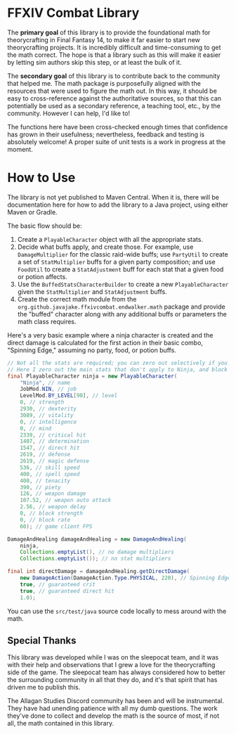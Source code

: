 # FFXIV Combat Library

The **primary goal** of this library is to provide the foundational math for theorycrafting in Final
Fantasy 14, to make it far easier to start new theorycrafting projects. It is incredibly difficult
and time-consuming to get the math correct. The hope is that a library such as this will make it easier
by letting sim authors skip this step, or at least the bulk of it.

The **secondary goal** of this library is to contribute back to the community that helped me. The
math package is purposefully aligned with the resources that were used to figure the math out. In
this way, it should be easy to cross-reference against the authoritative sources, so that this can
potentially be used as a secondary reference, a teaching tool, etc., by the community. However I can
help, I'd like to!

The functions here have been cross-checked enough times that confidence has grown in their
usefulness; nevertheless, feedback and testing is absolutely welcome! A proper suite of unit tests
is a work in progress at the moment.

# How to Use
The library is not yet published to Maven Central. When it is, there will be documentation here for
how to add the library to a Java project, using either Maven or Gradle.

The basic flow should be:
1. Create a `PlayableCharacter` object with all the appropriate stats.
2. Decide what buffs apply, and create those. For example, use `DamageMultiplier` for the classic
   raid-wide buffs; use `PartyUtil` to create a set of `StatMultiplier` buffs for a given party
   composition; and use `FoodUtil` to create a `StatAdjustment` buff for each stat that a given food
   or potion affects.
3. Use the `BuffedStatsCharacterBuilder` to create a new `PlayableCharacter` given the
   `StatMultiplier` and `StatAdjustment` buffs.
4. Create the correct math module from the `org.github.javajake.ffxivcombat.endwalker.math` package
   and provide the "buffed" character along with any additional buffs or parameters the math class
   requires.

Here's a very basic example where a ninja character is created and the direct damage is calculated
for the first action in their basic combo, "Spinning Edge," assuming no party, food, or potion
buffs.
```java
// Not all the stats are required; you can zero out selectively if you know.
// Here I zero out the main stats that don't apply to Ninja, and block stats which only apply to PLD
final PlayableCharacter ninja = new PlayableCharacter(
    "Ninja", // name
    JobMod.NIN, // job
    LevelMod.BY_LEVEL[90], // level
    0, // strength
    2930, // dexterity
    3089, // vitality
    0, // intelligence
    0, // mind
    2339, // critical hit
    1407, // determination
    1547, // direct hit
    2619, // defense
    2619, // magic defense
    536, // skill speed
    400, // spell speed
    400, // tenacity
    390, // piety
    126, // weapon damage
    107.52, // weapon auto attack
    2.56, // weapon delay
    0, // block strength
    0, // block rate
    60); // game client FPS

DamageAndHealing damageAndHealing = new DamageAndHealing(
    ninja,
    Collections.emptyList(), // no damage multipliers
    Collections.emptyList()); // no stat multipliers

final int directDamage = damageAndHealing.getDirectDamage(
    new DamageAction(DamageAction.Type.PHYSICAL, 220), // Spinning Edge
    true, // guaranteed crit
    true, // guaranteed direct hit
    1.0);
```

You can use the `src/test/java` source code locally to mess around with the math.

## Special Thanks
This library was developed while I was on the sleepocat team, and it was with their help and
observations that I grew a love for the theorycrafting side of the game. The sleepocat team has
always considered how to better the surrounding community in all that they do, and it's that spirit
that has driven me to publish this.

The Allagan Studies Discord community has been and will be instrumental. They have had unending
patience with all my dumb questions. The work they've done to collect and develop the math is the
source of most, if not all, the math contained in this library.